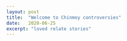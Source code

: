 ```yaml
---
layout: post
title:  "Welcome to Chinmoy controversies"
date:   2020-06-25
excerpt: "loved relate stories"
---
```


